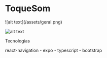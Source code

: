 <h1>ToqueSom</h1>
 ![alt text](/assets/geral.png)

![alt text]([https://gitlab.redegazeta.net/sistemasnegocio/apiwordcloud/-/raw/master/doc/nuvempng.png](https://github.com/pabloverly/Sequence/blob/master/assets/geral.png?raw=true)https://github.com/pabloverly/Sequence/blob/master/assets/geral.png)

Tecnologias
<p> react-navigation - expo - typescript - bootstrap  </p>

